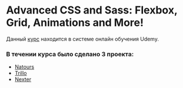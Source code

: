 # Advanced CSS and Sass: Flexbox, Grid, Animations and More!

<p>Данный  <a href="https://www.udemy.com/advanced-css-and-sass/" target="blank">курс</a> находится в системе онлайн обучения Udemy.</p>

### В течении курса было сделано 3 проекта:
* <a href="https://yaroslavzn.github.io/advance_css/Natours/" target="blank">Natours</a>
* <a href="https://yaroslavzn.github.io/advance_css/Trillo/" target="blank">Trillo</a>
* <a href="https://yaroslavzn.github.io/advance_css/Nexter/" target="blank">Nexter</a>